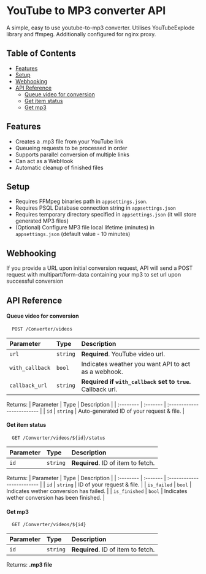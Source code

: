 
# YouTube to MP3 converter API

A simple, easy to use youtube-to-mp3 converter. Utilises YouTubeExplode library and ffmpeg. Additionally configured for nginx proxy.


## Table of Contents

- [Features](#features)
- [Setup](#setup)
- [Webhooking](#webhooking)
- [API Reference](#api-reference)
    * [Queue video for conversion](#queue-video-for-conversion)
    * [Get item status](#get-item-status)
    * [Get mp3](#get-mp3)
## Features

- Creates a .mp3 file from your YouTube link
- Queueing requests to be processed in order
- Supports parallel conversion of multiple links
- Can act as a WebHook
- Automatic cleanup of finished files

## Setup
- Requires FFMpeg binaries path in `appsettings.json`.
- Requires PSQL Database connection string in `appsettings.json`
- Requires temporary directory specified in `appsettings.json` (it will store generated MP3 files)
- (Optional) Configure MP3 file local lifetime (minutes) in `appsettings.json` (default value - 10 minutes)

## Webhooking

If you provide a URL upon initial conversion request, API will send a POST request with multipart/form-data containing your mp3 to set url upon successful conversion


## API Reference

#### Queue video for conversion

```http
  POST /Converter/videos
```

| Parameter | Type     | Description                |
| :-------- | :------- | :------------------------- |
| `url` | `string` | **Required**. YouTube video url. |
| `with_callback` | `bool` | Indicates weather you want API to act as a webhook. |
| `callback_url` | `string` | **Required if `with_callback` set to `true`.** Callback url. | 

Returns:
| Parameter | Type     | Description                |
| :-------- | :------- | :------------------------- |
| `id` | `string` | Auto-generated ID of your request & file. |


#### Get item status

```http
  GET /Converter/videos/${id}/status
```

| Parameter | Type     | Description                       |
| :-------- | :------- | :-------------------------------- |
| `id`      | `string` | **Required**. ID of item to fetch. |

Returns:
| Parameter | Type     | Description                |
| :-------- | :------- | :------------------------- |
| `id` | `string` | ID of your request & file. |
| `is_failed` | `bool` | Indicates wether conversion has failed. |
| `is_finished` | `bool` | Indicates wether conversion has been finished. |


#### Get mp3

```http
  GET /Converter/videos/${id}
```

| Parameter | Type     | Description                       |
| :-------- | :------- | :-------------------------------- |
| `id`      | `string` | **Required**. ID of item to fetch. |

Returns:
**.mp3 file**
